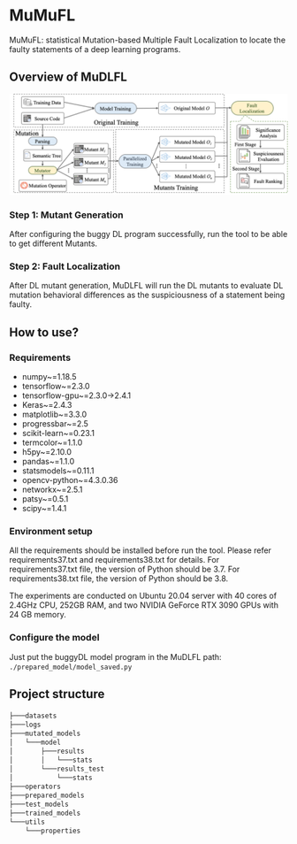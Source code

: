 # MuMuFL

MuMuFL: statistical Mutation-based Multiple Fault Localization to locate the faulty statements of a deep learning programs. 

## Overview of MuDLFL

![overview](overview.png)

### Step 1: Mutant Generation

After configuring the buggy DL program successfully,  run the tool to be able to get different Mutants.

### Step 2: Fault Localization

After DL mutant generation, MuDLFL will run the DL mutants to evaluate DL mutation behavioral differences as the suspiciousness of a statement being faulty.

## How to use?

### Requirements

- numpy~=1.18.5
- tensorflow~=2.3.0
- tensorflow-gpu~=2.3.0->2.4.1
- Keras~=2.4.3
- matplotlib~=3.3.0
- progressbar~=2.5
- scikit-learn~=0.23.1
- termcolor~=1.1.0
- h5py~=2.10.0
- pandas~=1.1.0
- statsmodels~=0.11.1
- opencv-python~=4.3.0.36
- networkx~=2.5.1
- patsy~=0.5.1
- scipy~=1.4.1

### Environment setup
All the requirements should be installed before run the tool. Please refer requirements37.txt and requirements38.txt for details. For requirements37.txt file, the version of Python should be 3.7. For requirements38.txt file, the version of Python should be 3.8.

The experiments are conducted on Ubuntu 20.04 server with 40 cores of 2.4GHz CPU, 252GB RAM, and two NVIDIA GeForce RTX 3090 GPUs with 24 GB memory.

### Configure the model

Just put the buggyDL model program in the MuDLFL path: `./prepared_model/model_saved.py`

## Project structure

```
├───datasets
├───logs
├───mutated_models
│   └───model
│       ├───results
│       │   └───stats
│       └───results_test
│           └───stats
├───operators
├───prepared_models
├───test_models
├───trained_models
└───utils
    └───properties

```


